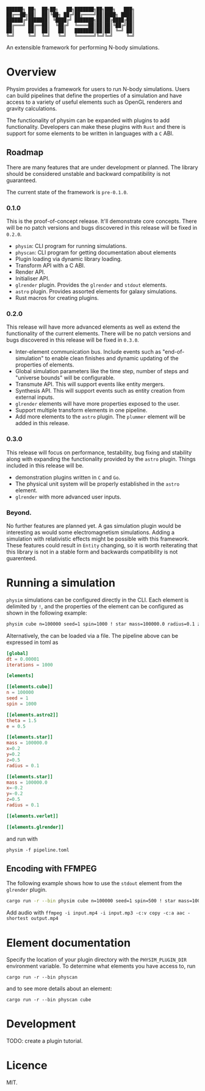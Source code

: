 ```
██████╗ ██╗  ██╗██╗   ██╗███████╗██╗███╗   ███╗
██╔══██╗██║  ██║╚██╗ ██╔╝██╔════╝██║████╗ ████║
██████╔╝███████║ ╚████╔╝ ███████╗██║██╔████╔██║
██╔═══╝ ██╔══██║  ╚██╔╝  ╚════██║██║██║╚██╔╝██║
██║     ██║  ██║   ██║   ███████║██║██║ ╚═╝ ██║
╚═╝     ╚═╝  ╚═╝   ╚═╝   ╚══════╝╚═╝╚═╝     ╚═╝
```
An extensible framework for performing N-body simulations.

# Overview
Physim provides a framework for users to run N-body simulations. Users can build pipelines that define the properties of a simulation and have access to a variety of useful elements such as OpenGL renderers and gravity calculations.

The functionality of physim can be expanded with plugins to add functionality. Developers can make these plugins with `Rust` and there is support for some elements to be written in languages with a `C` ABI.

## Roadmap
There are many features that are under development or planned. The library should be considered unstable and backward compatibility is not guaranteed.

The current state of the framework is `pre-0.1.0`.

### 0.1.0
This is the proof-of-concept release. It'll demonstrate core concepts. There will be no patch versions and bugs discovered in this release will be fixed in `0.2.0`.
- `physim`: CLI program for running simulations.
- `physcan`: CLI program for getting documentation about elements
- Plugin loading via dynamic library loading.
- Transform API with a C ABI.
- Render API.
- Initialiser API.
- `glrender` plugin. Provides the `glrender` and `stdout` elements.
- `astro` plugin. Provides assorted elements for galaxy simulations.
- Rust macros for creating plugins.
### 0.2.0
This release will have more advanced elements as well as extend the functionality of the current elements. There will be no patch versions and bugs discovered in this release will be fixed in `0.3.0`.
- Inter-element communication bus. Include events such as "end-of-simulation" to enable clean finishes and dynamic updating of the properties of elements.
- Global simulation parameters like the time step, number of steps and "universe bounds" will be configurable.
- Transmute API. This will support events like entity mergers.
- Synthesis API. This will support events such as entity creation from external inputs.
- `glrender` elements will have more properties exposed to the user.
- Support multiple transform elements in one pipeline.
- Add more elements to the `astro` plugin. The `plummer` element will be added in this release.
### 0.3.0
This release will focus on performance, testability, bug fixing and stability along with expanding the functionality provided by the `astro` plugin. Things included in this release will be.
- demonstration plugins written in `C` and `Go`.
- The physical unit system will be properly established in the `astro` element.
- `glrender` with more advanced user inputs.

### Beyond.
No further features are planned yet. A gas simulation plugin would be interesting as would some electromagnetism simulations. Adding a simulation with relativistic effects might be possible with this framework. These features could result in `Entity` changing, so it is worth reiterating that this library is not in a stable form and backwards compatibility is not guarenteed.

# Running a simulation
`physim` simulations can be configured directly in the CLI. Each element is delimited by `!`, and the properties of the element can be configured as shown in the following example:

```bash
physim cube n=100000 seed=1 spin=1000 ! star mass=100000.0 radius=0.1 z=0.5 x=0.2 y=0.2 ! star mass=100000.0 radius=0.1 z=0.5 x=-0.2 y=-0.2 ! astro2 theta=1.5 e=0.5 ! verlet ! glrender ! global dt=0.00001 iterations=10000
```
Alternatively, the can be loaded via a file. The pipeline above can be expressed in toml as 

```toml
[global]
dt = 0.00001
iterations = 1000

[elements]

[[elements.cube]]
n = 100000
seed = 1
spin = 1000

[[elements.astro2]]
theta = 1.5
e = 0.5

[[elements.star]]
mass = 100000.0
x=0.2
y=0.2
z=0.5
radius = 0.1

[[elements.star]]
mass = 100000.0
x=-0.2
y=-0.2
z=0.5
radius = 0.1

[[elements.verlet]]

[[elements.glrender]]
```
and run with
```
physim -f pipeline.toml
```
## Encoding with FFMPEG
The following example shows how to use the `stdout` element from the `glrender` plugin.
```bash
cargo run -r --bin physim cube n=100000 seed=1 spin=500 ! star mass=100000.0 x=0.1 y=0.1 radius=0.1 z=0.5 ! star mass=100000.0 x=-0.1 y=-0.1 radius=0.1 z=0.5 ! star mass=100000.0 x=-0.1 y=0.1 z=0.5 ! star mass=100000 x=0.1 y=-0.1 z=0.5 ! astro theta=1.3 ! verlet ! stdout zoom=1.5 resolution=1080p | ffmpeg -y -f rawvideo -pixel_format bgra -video_size 1920x1080 -framerate 60 -i pipe:0 -vf "scale=in_range=full:out_range=full,format=yuv420p10le" -c:v libx265 -preset slow -pix_fmt yuv420p10le output.mp4
```
Add audio with `ffmpeg -i input.mp4 -i input.mp3 -c:v copy -c:a aac -shortest output.mp4`


# Element documentation
Specify the location of your plugin directory with the `PHYSIM_PLUGIN_DIR` environment variable. To determine what elements you have access to, run
```
cargo run -r --bin physcan
```
and to see more details about an element:
```
cargo run -r --bin physcan cube
```

# Development

TODO: create a plugin tutorial.

# Licence
MIT.